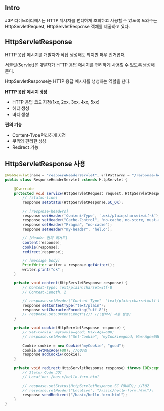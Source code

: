 ## Intro

JSP 라이브러리에서는 HTTP 메시지를 편리하게 조회하고 사용할 수 있도록 도와주는 HttpServletRequest, HttpServletResponse 객체를 제공하고 있다.

## HttpServletResponse

HTTP 응답 메시지를 개발자가 직접 생성해도 되지만 매우 번거롭다.

서블릿(Servlet)은 개발자가 HTTP 응답 메시지를 편리하게 사용할 수 있도록 생성해 준다.

HttpServletResponse는 HTTP 응답 메시지를 생성하는 역할을 한다.

**HTTP 응답 메시지 생성**

- HTTP 응답 코드 지정(1xx, 2xx, 3xx, 4xx, 5xx)
- 헤더 생성
- 바디 생성

**편의 기능**

- Content-Type 편리하게 지정
- 쿠키의 편리한 생성
- Redirect 기능

## HttpServletResponse 사용

```java
@WebServlet(name = "responseHeaderServlet", urlPatterns = "/response-header")
public class ResponseHeaderServlet extends HttpServlet {

    @Override
    protected void service(HttpServletRequest request, HttpServletResponse response) throws ServletException, IOException {
        // [status-line]
        response.setStatus(HttpServletResponse.SC_OK);

        // [response-headers]
        response.setHeader("Content-Type", "text/plain;charset=utf-8");
        response.setHeader("Cache-Control", "no-cache, no-store, must-revalidate");
        response.setHeader("Pragma", "no-cache");
        response.setHeader("my-header", "hello");

        // [Header 편의 메서드]
        content(response);
        cookie(response);
        redirect(response);

        // [message body]
        PrintWriter writer = response.getWriter();
        writer.print("ok");
    }

    private void content(HttpServletResponse response) {
        // Content-Type: text/plain;charset=utf-8
        // Content-Length: 2

        // response.setHeader("Content-Type", "text/plain;charset=utf-8");
        response.setContentType("text/plain");
        response.setCharacterEncoding("utf-8");
        // response.setContentLength(2); //(생략시 자동 생성)
    }

    private void cookie(HttpServletResponse response) {
        // Set-Cookie: myCookie=good; Max-Age=600;
        // response.setHeader("Set-Cookie", "myCookie=good; Max-Age=600");

        Cookie cookie = new Cookie("myCookie", "good");
        cookie.setMaxAge(600); //600초
        response.addCookie(cookie);
    }

    private void redirect(HttpServletResponse response) throws IOException {
        // Status Code 302
        // Location: /basic/hello-form.html

        // response.setStatus(HttpServletResponse.SC_FOUND); //302
        // response.setHeader("Location", "/basic/hello-form.html");
        response.sendRedirect("/basic/hello-form.html");
    }
}
```